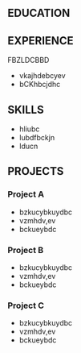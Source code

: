 ## EDUCATION

## EXPERIENCE
FBZLDCBBD
- vkajhdebcyev
- bCKhbcjdhc

## SKILLS
- hliubc
- lubdfbckjn
- lducn

## PROJECTS

### Project A
- bzkucybkuydbc
- vzmhdv,ev
- bckueybdc

### Project B
- bzkucybkuydbc
- vzmhdv,ev
- bckueybdc

### Project C
- bzkucybkuydbc
- vzmhdv,ev
- bckueybdc
